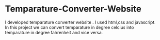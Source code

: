 # Temparature-Converter-Website
I developed temparature converter website . I used html,css and javascript. In this project we can convert temparature in degree celcius into temparature in degree  fahrenheit and vice versa.

